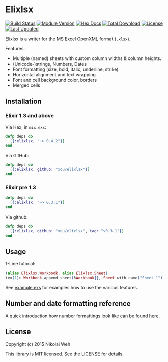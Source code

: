 # Elixlsx

[![Build Status](https://travis-ci.org/xou/elixlsx.svg?branch=master)](https://travis-ci.org/xou/elixlsx)
[![Module Version](https://img.shields.io/hexpm/v/elixlsx.svg)](https://hex.pm/packages/elixlsx)
[![Hex Docs](https://img.shields.io/badge/hex-docs-lightgreen.svg)](https://hexdocs.pm/elixlsx/)
[![Total Download](https://img.shields.io/hexpm/dt/elixlsx.svg)](https://hex.pm/packages/elixlsx)
[![License](https://img.shields.io/hexpm/l/elixlsx.svg)](https://github.com/xou/elixlsx/blob/master/LICENSE)
[![Last Updated](https://img.shields.io/github/last-commit/xou/elixlsx.svg)](https://github.com/xou/elixlsx/commits/master)

Elixlsx is a writer for the MS Excel OpenXML format (`.xlsx`).

Features:

- Multiple (named) sheets with custom column widths & column heights.
- (Unicode-)strings, Numbers, Dates
- Font formatting (size, bold, italic, underline, strike)
- Horizontal alignment and text wrapping
- Font and cell background color, borders
- Merged cells

## Installation


### Elixir 1.3 and above

Via Hex, in `mix.exs`:

```elixir
defp deps do
  [{:elixlsx, "~> 0.4.2"}]
end
```

Via GitHub:

```elixir
defp deps do
  [{:elixlsx, github: "xou/elixlsx"}]
end
```

### Elixir pre 1.3

```elixir
defp deps do
  [{:elixlsx, "~> 0.3.1"}]
end
```

Via github:

```elixir
defp deps do
  [{:elixlsx, github: "xou/elixlsx", tag: "v0.3.1"}]
end
```

## Usage

1-Line tutorial:

```elixir
(alias Elixlsx.Workbook, alias Elixlsx.Sheet)
iex(1)> Workbook.append_sheet(%Workbook{}, Sheet.with_name("Sheet 1") |> Sheet.set_cell("A1", "Hello", bold: true)) |> Elixlsx.write_to("hello.xlsx")
```

See [example.exs](https://github.com/xou/elixlsx/blob/master/example.exs) for examples how to use the various features.

## Number and date formatting reference

A quick introduction how number formattings look like can be found
[here](https://social.msdn.microsoft.com/Forums/office/en-US/e27aaf16-b900-4654-8210-83c5774a179c/xlsx-numfmtid-predefined-id-14-doesnt-match).


## License

Copyright (c) 2015 Nikolai Weh

This library is MIT licensed. See the [LICENSE](https://github.com/xou/elixlsx/blob/master/LICENSE) for details.
